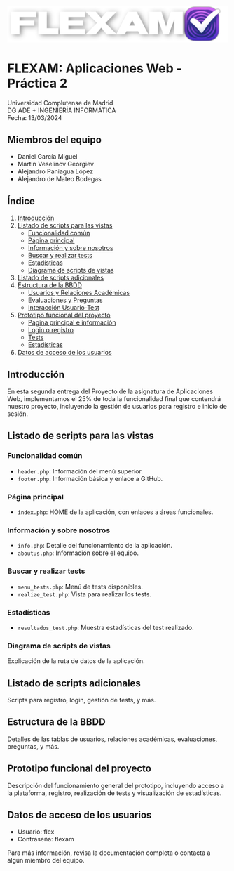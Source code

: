 ![Logo de Flexam](Practica2/resources/imagenes/logo_sombra.png "Logo de Flexam")

# FLEXAM: Aplicaciones Web - Práctica 2
Universidad Complutense de Madrid  
DG ADE + INGENIERÍA INFORMÁTICA  
Fecha: 13/03/2024  

## Miembros del equipo
- Daniel García Miguel
- Martin Veselinov Georgiev
- Alejandro Paniagua López
- Alejandro de Mateo Bodegas

## Índice
1. [Introducción](#introducción)
2. [Listado de scripts para las vistas](#listado-de-scripts-para-las-vistas)
   - [Funcionalidad común](#funcionalidad-común)
   - [Página principal](#página-principal)
   - [Información y sobre nosotros](#información-y-sobre-nosotros)
   - [Buscar y realizar tests](#buscar-y-realizar-tests)
   - [Estadísticas](#estadísticas)
   - [Diagrama de scripts de vistas](#diagrama-de-scripts-de-vistas)
3. [Listado de scripts adicionales](#listado-de-scripts-adicionales)
4. [Estructura de la BBDD](#estructura-de-la-bbdd)
   - [Usuarios y Relaciones Académicas](#usuarios-y-relaciones-académicas)
   - [Evaluaciones y Preguntas](#evaluaciones-y-preguntas)
   - [Interacción Usuario-Test](#interacción-usuario-test)
5. [Prototipo funcional del proyecto](#prototipo-funcional-del-proyecto)
   - [Página principal e información](#página-principal-e-información)
   - [Login o registro](#login-o-registro)
   - [Tests](#tests)
   - [Estadísticas](#estadísticas-1)
6. [Datos de acceso de los usuarios](#datos-de-acceso-de-los-usuarios)

## Introducción
En esta segunda entrega del Proyecto de la asignatura de Aplicaciones Web, implementamos el 25% de toda la funcionalidad final que contendrá nuestro proyecto, incluyendo la gestión de usuarios para registro e inicio de sesión.

## Listado de scripts para las vistas
### Funcionalidad común
- `header.php`: Información del menú superior.
- `footer.php`: Información básica y enlace a GitHub.

### Página principal
- `index.php`: HOME de la aplicación, con enlaces a áreas funcionales.

### Información y sobre nosotros
- `info.php`: Detalle del funcionamiento de la aplicación.
- `aboutus.php`: Información sobre el equipo.

### Buscar y realizar tests
- `menu_tests.php`: Menú de tests disponibles.
- `realize_test.php`: Vista para realizar los tests.

### Estadísticas
- `resultados_test.php`: Muestra estadísticas del test realizado.

### Diagrama de scripts de vistas
Explicación de la ruta de datos de la aplicación.

## Listado de scripts adicionales
Scripts para registro, login, gestión de tests, y más.

## Estructura de la BBDD
Detalles de las tablas de usuarios, relaciones académicas, evaluaciones, preguntas, y más.

## Prototipo funcional del proyecto
Descripción del funcionamiento general del prototipo, incluyendo acceso a la plataforma, registro, realización de tests y visualización de estadísticas.

## Datos de acceso de los usuarios
- Usuario: flex
- Contraseña: flexam

Para más información, revisa la documentación completa o contacta a algún miembro del equipo.
